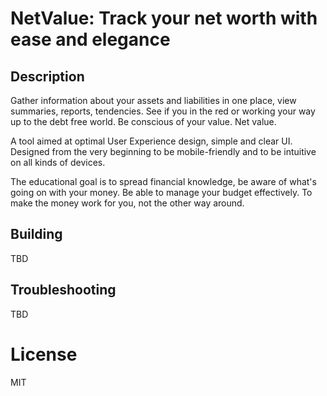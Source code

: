 # NetValue: Track your net worth with ease and elegance

## Description

Gather information about your assets and liabilities in one place,
view summaries, reports, tendencies. See if you in the red or working
your way up to the debt free world. Be conscious of your value. Net value.

A tool aimed at optimal User Experience design, simple and clear UI.
Designed from the very beginning to be mobile-friendly and to be intuitive
on all kinds of devices.

The educational goal is to spread financial knowledge, be aware of what's
going on with your money. Be able to manage your budget effectively.
To make the money work for you, not the other way around.


## Building

TBD


## Troubleshooting

TBD


# License

MIT